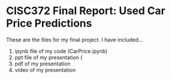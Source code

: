 # CISC372 Final Report: Used Car Price Predictions

These are the files for my final project. 
I have included...
  1. ipynb file of my code (CarPrice.ipynb)
  2. ppt file of my presentation (
  3. pdf of my presentation
  4. video of my presentation
